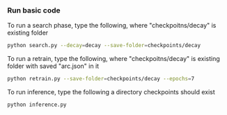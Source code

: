 ### Run basic code

To run a search phase, type the following, where "checkpoitns/decay" is existing folder
```bash
python search.py --decay=decay --save-folder=checkpoints/decay
```

To run a retrain, type the following, where "checkpoitns/decay" is existing folder with saved "arc.json" in it
```bash
python retrain.py --save-folder=checkpoints/decay --epochs=7
```

To run inference, type the following a directory checkpoints should exist
```bash
python inference.py
```
